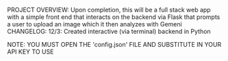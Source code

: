PROJECT OVERVIEW: Upon completion, this will be a full stack web app with a simple front end that interacts on the backend via Flask that prompts a user to upload an image which it then analyzes with Gemeni 
CHANGELOG: 
          12/3: Created interactive (via terminal) backend in Python

NOTE: YOU MUST OPEN THE 'config.json' FILE AND SUBSTITUTE IN YOUR API KEY TO USE
